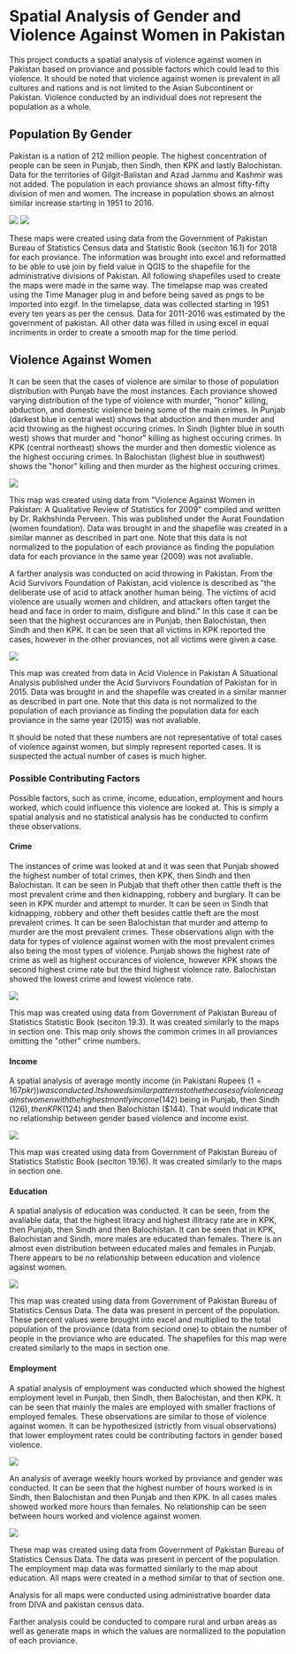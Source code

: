 # Spatial Analysis of Gender and Violence Against Women in Pakistan

This project conducts a spatial analysis of violence against women in Pakistan based on proviance and possible factors which could lead to this violence. It should be noted that violence against women is prevalent in all cultures and nations and is not limited to the Asian Subcontinent or Pakistan. Violence conducted by an individual does not represent the population as a whole. 

## Population By Gender

Pakistan is a nation of 212 million people. The highest concentration of people can be seen in Punjab, then Sindh, then KPK and lastly Balochistan. Data for the territories of Gilgit-Balistan and Azad Jammu and Kashmir was not added. The population in each proviance shows an almost fifty-fifty division of men and women. The increase in population shows an almost similar increase starting in 1951 to 2016.

<img src="/images/Total_Pop.png"/>
<img src="/images/Pop51_16.gif"/>

These maps were created using data from the Government of Pakistan Bureau of Statistics Census data and Statistic Book (seciton 16.1) for 2018 for each proviance. The information was brought into excel and reformatted to be able to use join by field value in QGIS to the shapefile for the administrative divisions of Pakistan. All following shapefiles used to create the maps were made in the same way. The timelapse map was created using the Time Manager plug in and before being saved as pngs to be imported into ezgif. In the timelapse, data was collected starting in 1951 every ten years as per the census. Data for 2011-2016 was estimated by the government of pakistan. All other data was filled in using excel in equal incriments in order to create a smooth map for the time period. 

## Violence Against Women

It can be seen that the cases of violence are similar to those of population distribution with Punjab have the most instances. Each proviance showed varying distribution of the type of violence with murder, "honor" killing, abduction, and domestic violence being some of the main crimes. In Punjab (darkest blue in central west) shows that abduction and then murder and acid throwing as the highest occuring crimes. In Sindh (lighter blue in south west) shows that murder and "honor" killing as highest occuring crimes. In KPK (central northeast) shows the murder and then domestic violence as the highest occuring crimes. In Balochistan (lighest blue in southwest) shows the "honor" killing and then murder as the highest occuring crimes. 

<img src="/images/GBV.png"/>

This map was created using data from "Violence Against Women in Pakistan: A Qualitative Review of Statistics for 2009" compiled and written by Dr. Rakhshinda Perveen. This was published under the Aurat Foundation (women foundation). Data was brought in and the shapefile was created in a similar manner as described in part one. Note that this data is not normalized to the population of each proviance as finding the population data for each proviance in the same year (2009) was not avaliable. 

A farther analysis was conducted on acid throwing in Pakistan. From the Acid Survivors Foundation of Pakistan, acid violence is described as "the deliberate use of acid to attack another human being. The victims of acid violence are usually women and children, and attackers often target the head and face in order to maim, disfigure and blind." In this case it can be seen that the highest occurances are in Punjab, then Balochistan, then Sindh and then KPK. It can be seen that all victims in KPK reported the cases, however in the other proviances, not all victims were given a case. 

<img src="/images/Acid_attacks.png"/>

This map was created from data in Acid Violence in Pakistan A Situational Analysis published under the Acid Survivors Foundation of Pakistan for in 2015. Data was brought in and the shapefile was created in a similar manner as described in part one. Note that this data is not normalized to the population of each proviance as finding the population data for each proviance in the same year (2015) was not avaliable. 

It should be noted that these numbers are not representative of total cases of violence against women, but simply represent reported cases. It is suspected the actual number of cases is much higher. 

### Possible Contributing Factors

Possible factors, such as crime, income, education, employment and hours worked, which could influence this violence are looked at. This is simply a spatial analysis and no statistical analysis has be conducted to confirm these observations. 

#### Crime

The instances of crime was looked at and it was seen that Punjab showed the highest number of total crimes, then KPK, then Sindh and then Balochistan. It can be seen in Pubjab that theft other then cattle theft is the most prevalent crime and then kidnapping, robbery and burglary. It can be seen in KPK murder and attempt to murder. It can be seen in Sindh that kidnapping, robbery and other theft besides cattle theft are the most prevalent crimes. It can be seen Balochistan that murder and attemp to murder are the most prevalent crimes. These observations align with the data for types of violence against women with the most prevalent crimes also being the most types of violence. Punjab shows the highest rate of crime as well as highest occurances of violence, however KPK shows the second highest crime rate but the third highest violence rate. Balochistan showed the lowest crime and lowest violence rate. 

<img src="/images/Crimes.png"/>

This map was created using data from Government of Pakistan Bureau of Statistics Statistic Book (seciton 19.3). It was created similarly to the maps in section one. This map only shows the common crimes in all proviances omitting the "other" crime numbers.  

#### Income

A spatial analysis of average montly income (in Pakistani Rupees ($1 = 167 pkr)) was conducted. It showed similar patterns to the the cases of violence against women with the highest montly income ($142) being in Punjab, then Sindh ($126), then KPK ($124) and then Balochistan ($144). That would indicate that no relationship between gender based violence and income exist. 

<img src="/images/income.png"/>

This map was created using data from Government of Pakistan Bureau of Statistics Statistic Book (seciton 19.16). It was created similarly to the maps in section one. 

#### Education

A spatial analysis of education was conducted. It can be seen, from the avaliable data, that the highest litracy and highest illitracy rate are in KPK, then Punjab, then Sindh and then Balochistan. It can be seen that in KPK, Balochistan and Sindh, more males are educated than females. There is an almost even distribution between educated males and females in Punjab. There appears to be no relationship between education and violence against women. 

<img src="/images/Education_Total.png"/>

This map was created using data from Government of Pakistan Bureau of Statistics Census Data. The data was present in percent of the population. These percent values were brought into excel and multiplied to the total population of the proviance (data from seciond one) to obtain the number of people in the proviance who are educated. The shapefiles for this map were created similarly to the maps in section one. 

#### Employment

A spatial analysis of employment was conducted which showed the highest employment level in Punjab, then Sindh, then Balochistan, and then KPK. It can be seen that mainly the males are employed with smaller fractions of employed females. These observations are similar to those of  violence against women. It can be hypothesized (strictly from visual observations) that lower employment rates could be contributing factors in gender based violence. 

<img src="/images/Employ.png"/>

An analysis of average weekly hours worked by proviance and gender was conducted. It can be seen that the highest number of hours worked is in Sindh, then Balochistan and then Punjab and then KPK. In all cases males showed worked more hours than females. No relationship can be seen between hours worked and violence against women. 

<img src="/images/Hours.png"/>

These map was created using data from Government of Pakistan Bureau of Statistics Census Data. The data was present in percent of the population. The employment map data was formatted similarly to the map about education. All maps were created in a method similar to that of section one. 

Analysis for all maps were conducted using administrative boarder data 
from DIVA and pakistan census data.

Farther analysis could be conducted to compare rural and urban areas as well as generate maps in which the values are normallized to the population of each proviance. 

